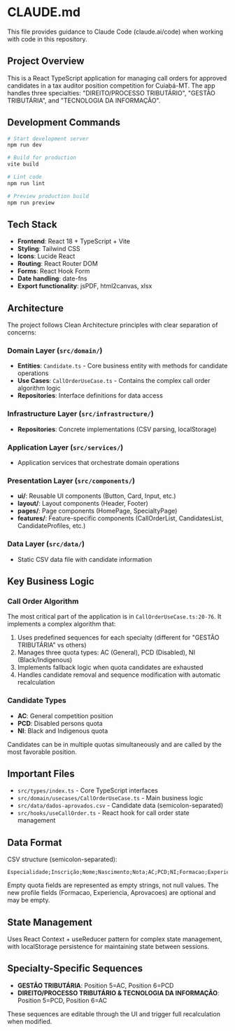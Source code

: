 # CLAUDE.md

This file provides guidance to Claude Code (claude.ai/code) when working with code in this repository.

## Project Overview

This is a React TypeScript application for managing call orders for approved candidates in a tax auditor position competition for Cuiabá-MT. The app handles three specialties: "DIREITO/PROCESSO TRIBUTÁRIO", "GESTÃO TRIBUTÁRIA", and "TECNOLOGIA DA INFORMAÇÃO".

## Development Commands

```bash
# Start development server
npm run dev

# Build for production
vite build

# Lint code
npm run lint

# Preview production build
npm run preview
```

## Tech Stack

- **Frontend**: React 18 + TypeScript + Vite
- **Styling**: Tailwind CSS
- **Icons**: Lucide React
- **Routing**: React Router DOM
- **Forms**: React Hook Form
- **Date handling**: date-fns
- **Export functionality**: jsPDF, html2canvas, xlsx

## Architecture

The project follows Clean Architecture principles with clear separation of concerns:

### Domain Layer (`src/domain/`)
- **Entities**: `Candidate.ts` - Core business entity with methods for candidate operations
- **Use Cases**: `CallOrderUseCase.ts` - Contains the complex call order algorithm logic
- **Repositories**: Interface definitions for data access

### Infrastructure Layer (`src/infrastructure/`)
- **Repositories**: Concrete implementations (CSV parsing, localStorage)

### Application Layer (`src/services/`)
- Application services that orchestrate domain operations

### Presentation Layer (`src/components/`)
- **ui/**: Reusable UI components (Button, Card, Input, etc.)
- **layout/**: Layout components (Header, Footer)
- **pages/**: Page components (HomePage, SpecialtyPage)
- **features/**: Feature-specific components (CallOrderList, CandidatesList, CandidateProfiles, etc.)

### Data Layer (`src/data/`)
- Static CSV data file with candidate information

## Key Business Logic

### Call Order Algorithm
The most critical part of the application is in `CallOrderUseCase.ts:20-76`. It implements a complex algorithm that:

1. Uses predefined sequences for each specialty (different for "GESTÃO TRIBUTÁRIA" vs others)
2. Manages three quota types: AC (General), PCD (Disabled), NI (Black/Indigenous)
3. Implements fallback logic when quota candidates are exhausted
4. Handles candidate removal and sequence modification with automatic recalculation

### Candidate Types
- **AC**: General competition position
- **PCD**: Disabled persons quota
- **NI**: Black and Indigenous quota

Candidates can be in multiple quotas simultaneously and are called by the most favorable position.

## Important Files

- `src/types/index.ts` - Core TypeScript interfaces
- `src/domain/usecases/CallOrderUseCase.ts` - Main business logic
- `src/data/dados-aprovados.csv` - Candidate data (semicolon-separated)
- `src/hooks/useCallOrder.ts` - React hook for call order state management

## Data Format

CSV structure (semicolon-separated):
```
Especialidade;Inscrição;Nome;Nascimento;Nota;AC;PCD;NI;Formacao;Experiencia;Aprovacoes
```

Empty quota fields are represented as empty strings, not null values. The new profile fields (Formacao, Experiencia, Aprovacoes) are optional and may be empty.

## State Management

Uses React Context + useReducer pattern for complex state management, with localStorage persistence for maintaining state between sessions.

## Specialty-Specific Sequences

- **GESTÃO TRIBUTÁRIA**: Position 5=AC, Position 6=PCD
- **DIREITO/PROCESSO TRIBUTÁRIO & TECNOLOGIA DA INFORMAÇÃO**: Position 5=PCD, Position 6=AC

These sequences are editable through the UI and trigger full recalculation when modified.